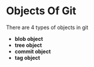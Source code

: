 # Objects Of Git

There are 4 types of objects in git

* **blob object**
* **tree object**
* **commit object**
* **tag object**


